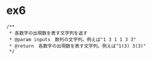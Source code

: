ex6
===
    /**
     * 各数字の出現数を表す文字列を返す
     * @param inputs　数列の文字列。例えば"1 3 1 1 3 3"
     * @return　各数字の出現数を表す文字列。例えば"1(3) 3(3)"
     */
